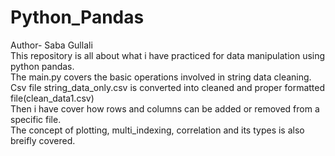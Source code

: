 # Python_Pandas
Author- Saba Gullali
<br>
This repository is all about what i have practiced for data manipulation using python pandas.<br>
The main.py covers the basic operations involved in string data cleaning. Csv file string_data_only.csv is converted into cleaned and proper formatted file(clean_data1.csv)<br>
Then i have cover how rows and columns can be added or removed from a specific file.<br>
The concept of plotting, multi_indexing, correlation and its types is also breifly covered.<br>

